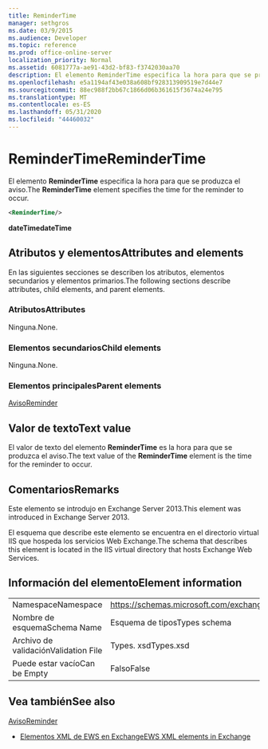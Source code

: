```yaml
---
title: ReminderTime
manager: sethgros
ms.date: 03/9/2015
ms.audience: Developer
ms.topic: reference
ms.prod: office-online-server
localization_priority: Normal
ms.assetid: 6081777a-ae91-43d2-bf83-f3742030aa70
description: El elemento ReminderTime especifica la hora para que se produzca el aviso.
ms.openlocfilehash: e5a1194af43e038a608bf928313909519e7d44e7
ms.sourcegitcommit: 88ec988f2bb67c1866d06b361615f3674a24e795
ms.translationtype: MT
ms.contentlocale: es-ES
ms.lasthandoff: 05/31/2020
ms.locfileid: "44460032"
---
```

# <a name="remindertime"></a><span data-ttu-id="35999-103">ReminderTime</span><span class="sxs-lookup"><span data-stu-id="35999-103">ReminderTime</span></span>

<span data-ttu-id="35999-104">El elemento **ReminderTime** especifica la hora para que se produzca el aviso.</span><span class="sxs-lookup"><span data-stu-id="35999-104">The **ReminderTime** element specifies the time for the reminder to occur.</span></span> 
  
```XML
<ReminderTime/>
```

 <span data-ttu-id="35999-105">**dateTime**</span><span class="sxs-lookup"><span data-stu-id="35999-105">**dateTime**</span></span>
## <a name="attributes-and-elements"></a><span data-ttu-id="35999-106">Atributos y elementos</span><span class="sxs-lookup"><span data-stu-id="35999-106">Attributes and elements</span></span>

<span data-ttu-id="35999-107">En las siguientes secciones se describen los atributos, elementos secundarios y elementos primarios.</span><span class="sxs-lookup"><span data-stu-id="35999-107">The following sections describe attributes, child elements, and parent elements.</span></span>
  
### <a name="attributes"></a><span data-ttu-id="35999-108">Atributos</span><span class="sxs-lookup"><span data-stu-id="35999-108">Attributes</span></span>

<span data-ttu-id="35999-109">Ninguna.</span><span class="sxs-lookup"><span data-stu-id="35999-109">None.</span></span>
  
### <a name="child-elements"></a><span data-ttu-id="35999-110">Elementos secundarios</span><span class="sxs-lookup"><span data-stu-id="35999-110">Child elements</span></span>

<span data-ttu-id="35999-111">Ninguna.</span><span class="sxs-lookup"><span data-stu-id="35999-111">None.</span></span>
  
### <a name="parent-elements"></a><span data-ttu-id="35999-112">Elementos principales</span><span class="sxs-lookup"><span data-stu-id="35999-112">Parent elements</span></span>

[<span data-ttu-id="35999-113">Aviso</span><span class="sxs-lookup"><span data-stu-id="35999-113">Reminder</span></span>](reminder.md)
  
## <a name="text-value"></a><span data-ttu-id="35999-114">Valor de texto</span><span class="sxs-lookup"><span data-stu-id="35999-114">Text value</span></span>

<span data-ttu-id="35999-115">El valor de texto del elemento **ReminderTime** es la hora para que se produzca el aviso.</span><span class="sxs-lookup"><span data-stu-id="35999-115">The text value of the **ReminderTime** element is the time for the reminder to occur.</span></span> 
  
## <a name="remarks"></a><span data-ttu-id="35999-116">Comentarios</span><span class="sxs-lookup"><span data-stu-id="35999-116">Remarks</span></span>

<span data-ttu-id="35999-117">Este elemento se introdujo en Exchange Server 2013.</span><span class="sxs-lookup"><span data-stu-id="35999-117">This element was introduced in Exchange Server 2013.</span></span>
  
<span data-ttu-id="35999-118">El esquema que describe este elemento se encuentra en el directorio virtual IIS que hospeda los servicios Web Exchange.</span><span class="sxs-lookup"><span data-stu-id="35999-118">The schema that describes this element is located in the IIS virtual directory that hosts Exchange Web Services.</span></span>
  
## <a name="element-information"></a><span data-ttu-id="35999-119">Información del elemento</span><span class="sxs-lookup"><span data-stu-id="35999-119">Element information</span></span>

|||
|:-----|:-----|
|<span data-ttu-id="35999-120">Namespace</span><span class="sxs-lookup"><span data-stu-id="35999-120">Namespace</span></span>  <br/> |https://schemas.microsoft.com/exchange/services/2006/types  <br/> |
|<span data-ttu-id="35999-121">Nombre de esquema</span><span class="sxs-lookup"><span data-stu-id="35999-121">Schema Name</span></span>  <br/> |<span data-ttu-id="35999-122">Esquema de tipos</span><span class="sxs-lookup"><span data-stu-id="35999-122">Types schema</span></span>  <br/> |
|<span data-ttu-id="35999-123">Archivo de validación</span><span class="sxs-lookup"><span data-stu-id="35999-123">Validation File</span></span>  <br/> |<span data-ttu-id="35999-124">Types. xsd</span><span class="sxs-lookup"><span data-stu-id="35999-124">Types.xsd</span></span>  <br/> |
|<span data-ttu-id="35999-125">Puede estar vacío</span><span class="sxs-lookup"><span data-stu-id="35999-125">Can be Empty</span></span>  <br/> |<span data-ttu-id="35999-126">Falso</span><span class="sxs-lookup"><span data-stu-id="35999-126">False</span></span>  <br/> |
   
## <a name="see-also"></a><span data-ttu-id="35999-127">Vea también</span><span class="sxs-lookup"><span data-stu-id="35999-127">See also</span></span>



[<span data-ttu-id="35999-128">Aviso</span><span class="sxs-lookup"><span data-stu-id="35999-128">Reminder</span></span>](reminder.md)


- [<span data-ttu-id="35999-129">Elementos XML de EWS en Exchange</span><span class="sxs-lookup"><span data-stu-id="35999-129">EWS XML elements in Exchange</span></span>](ews-xml-elements-in-exchange.md)

